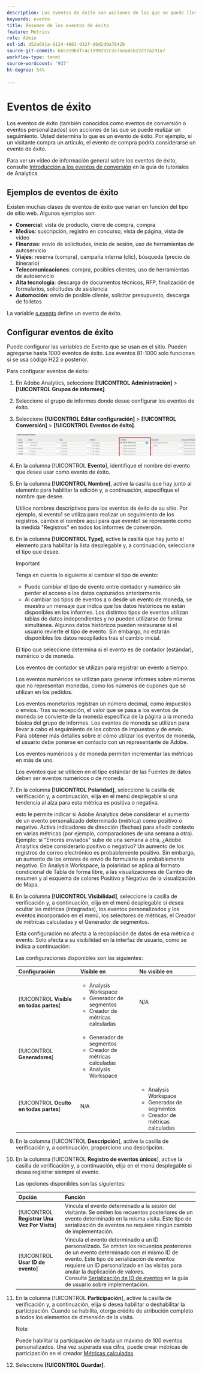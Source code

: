 ```yaml
---
description: Los eventos de éxito son acciones de las que se puede llevar un seguimiento. Usted determina lo que es un evento de éxito. Por ejemplo, si un visitante compra un artículo, el evento de compra podría considerarse un evento de éxito.
keywords: evento
title: Resumen de los eventos de éxito
feature: Metrics
role: Admin
exl-id: d52a691a-8124-4601-932f-d6d2d0a7842b
source-git-commit: 665319bdfc4c1599292c2e7aea45622d77a291a7
workflow-type: tm+mt
source-wordcount: '937'
ht-degree: 54%

---
```


# Eventos de éxito

Los eventos de éxito (también conocidos como eventos de conversión o eventos personalizados) son acciones de las que se puede realizar un seguimiento. Usted determina lo que es un evento de éxito. Por ejemplo, si un visitante compra un artículo, el evento de compra podría considerarse un evento de éxito.

Para ver un vídeo de información general sobre los eventos de éxito, consulte [Introducción a los eventos de conversión](https://experienceleague.adobe.com/en/docs/analytics-learn/tutorials/analysis-workspace/metrics/introduction-to-conversion-events) en la guía de tutoriales de Analytics.

## Ejemplos de eventos de éxito

Existen muchas clases de eventos de éxito que varían en función del tipo de sitio web. Algunos ejemplos son:

* **Comercial**: vista de producto, cierre de compra, compra
* **Medios**: suscripción, registro en concurso, vista de página, vista de vídeo
* **Finanzas**: envío de solicitudes, inicio de sesión, uso de herramientas de autoservicio
* **Viajes**: reserva (compra), campaña interna (clic), búsqueda (precio de itinerario)
* **Telecomunicaciones**: compra, posibles clientes, uso de herramientas de autoservicio
* **Alta tecnología**: descarga de documentos técnicos, RFP, finalización de formularios, solicitudes de asistencia
* **Automoción**: envío de posible cliente, solicitar presupuesto, descarga de folletos

La variable [s.events](/help/implement/vars/page-vars/events/event-serialization.md) define un evento de éxito.

## Configurar eventos de éxito

Puede configurar las variables de Evento que se usan en el sitio. Pueden agregarse hasta 1000 eventos de éxito. Los eventos 81-1000 solo funcionan si se usa código H22 o posterior.

Para configurar eventos de éxito:

1. En Adobe Analytics, seleccione **[!UICONTROL Administración]** > **[!UICONTROL Grupos de informes]**.
1. Seleccione el grupo de informes donde desee configurar los eventos de éxito.
1. Seleccione **[!UICONTROL Editar configuración]** > **[!UICONTROL Conversión]** > **[!UICONTROL Eventos de éxito]**.

   ![Resultado](/help/admin/tools/manage-rs/edit-settings/conversion-var-admin/c-success-events/assets/success_event_page.png)

1. En la columna [!UICONTROL **Evento**], identifique el nombre del evento que desea usar como evento de éxito.

1. En la columna **[!UICONTROL Nombre]**, active la casilla que hay junto al elemento para habilitar la edición y, a continuación, especifique el nombre que desee.

   Utilice nombres descriptivos para los eventos de éxito de su sitio. Por ejemplo, si evento1 se utiliza para realizar un seguimiento de los registros, cambie el nombre aquí para que evento1 se represente como la medida &quot;Registros&quot; en todos los informes de conversión.

1. En la columna **[!UICONTROL Type]**, active la casilla que hay junto al elemento para habilitar la lista desplegable y, a continuación, seleccione el tipo que desee.

   >[!IMPORTANT]
   >
   >Tenga en cuenta lo siguiente al cambiar el tipo de evento:<ul><li>Puede cambiar el tipo de evento entre contador y numérico sin perder el acceso a los datos capturados anteriormente.</li><li>Al cambiar los tipos de eventos a o desde un evento de moneda, se muestra un mensaje que indica que los datos históricos no están disponibles en los informes. Los distintos tipos de eventos utilizan tablas de datos independientes y no pueden utilizarse de forma simultánea. Algunos datos históricos pueden restaurarse si el usuario revierte el tipo de evento. Sin embargo, no estarán disponibles los datos recopilados tras el cambio inicial.</li></ul>

   El tipo que seleccione determina si el evento es de contador (estándar), numérico o de moneda. <p>Los eventos de contador se utilizan para registrar un evento a tiempo.</p><p>Los eventos numéricos se utilizan para generar informes sobre números que no representan monedas, como los números de cupones que se utilizan en los pedidos.</p> <p>Los eventos monetarios registran un número decimal, como impuestos o envíos. Tras su recepción, el valor que se pasa a los eventos de moneda se convierte de la moneda específica de la página a la moneda básica del grupo de informes. Los eventos de moneda se utilizan para llevar a cabo el seguimiento de los cobros de impuestos y de envío. Para obtener más detalles sobre el cómo utilizar los eventos de moneda, el usuario debe ponerse en contacto con un representante de Adobe.<p>Los eventos numéricos y de moneda permiten incrementar las métricas en más de uno.</p><p>Los eventos que se utilicen en el tipo estándar de las Fuentes de datos deben ser eventos numéricos o de moneda.</p>

1. En la columna **[!UICONTROL Polaridad]**, seleccione la casilla de verificación y, a continuación, elija en el menú desplegable si una tendencia al alza para esta métrica es positiva o negativa.

   esto le permite indicar si Adobe Analytics debe considerar el aumento de un evento personalizado determinado (métrica) como positivo o negativo. Activa indicadores de dirección (flechas) para añadir contexto en varias métricas (por ejemplo, comparaciones de una semana a otra).  Ejemplo: si &quot;Errores enviados&quot; sube de una semana a otra, ¿Adobe Analytics debe considerarlo positivo o negativo? Un aumento de los registros de correo electrónico es probablemente positivo. Sin embargo, un aumento de los errores de envío de formulario es probablemente negativo.  En Analysis Workspace, la polaridad se aplica al formato condicional de Tabla de forma libre, a las visualizaciones de Cambio de resumen y al esquema de colores Positivo y Negativo de la visualización de Mapa.

1. En la columna **[!UICONTROL Visibilidad]**, seleccione la casilla de verificación y, a continuación, elija en el menú desplegable si desea ocultar las métricas (integradas), los eventos personalizados y los eventos incorporados en el menú, los selectores de métricas, el Creador de métricas calculadas y el Generador de segmentos.

   Esta configuración no afecta a la recopilación de datos de esa métrica o evento. Solo afecta a su visibilidad en la interfaz de usuario, como se indica a continuación:

   Las configuraciones disponibles son las siguientes:

   | Configuración | Visible en | No visible en |
   |---------|----------|---------|
   | [!UICONTROL **Visible en todas partes**] | <ul><li>Analysis Workspace</li><li>Generador de segmentos</li><li>Creador de métricas calculadas</li></ul> | N/A |
   | [!UICONTROL **Generadores**] | <ul><li>Generador de segmentos</li><li>Creador de métricas calculadas</li><li>Analysis Workspace</li></ul> |
   | [!UICONTROL **Oculto en todas partes**] | N/A | <ul><li>Analysis Workspace</li><li>Generador de segmentos</li><li>Creador de métricas calculadas</li></ul> |

1. En la columna [!UICONTROL **Descripción**], active la casilla de verificación y, a continuación, proporcione una descripción.
1. En la columna [!UICONTROL **Registro de eventos únicos**], active la casilla de verificación y, a continuación, elija en el menú desplegable si desea registrar siempre el evento.

   Las opciones disponibles son las siguientes:

   | Opción | Función |
   |---------|----------|
   | [!UICONTROL **Registrar Una Vez Por Visita**] | Vincula el evento determinado a la sesión del visitante. Se omiten los recuentos posteriores de un evento determinado en la misma visita. Este tipo de serialización de eventos no requiere ningún cambio de implementación. |
   | [!UICONTROL **Usar ID de evento**] | Vincula el evento determinado a un ID personalizado. Se omiten los recuentos posteriores de un evento determinado con el mismo ID de evento. Este tipo de serialización de eventos requiere un ID personalizado en las visitas para anular la duplicación de valores. Consulte [Serialización de ID de eventos](/help/implement/vars/page-vars/events/event-serialization.md) en la guía de usuario sobre implementación. |

1. En la columna [!UICONTROL **Participación**], active la casilla de verificación y, a continuación, elija si desea habilitar o deshabilitar la participación. Cuando se habilita, otorga crédito de atribución completo a todos los elementos de dimensión de la visita.

   >[!NOTE]
   >
   >Puede habilitar la participación de hasta un máximo de 100 eventos personalizados. Una vez superada esa cifra, puede crear métricas de participación en el creador [Métricas calculadas](/help/components/calculated-metrics/workflow/c-build-metrics/participation-metric.md).

1. Seleccione **[!UICONTROL Guardar]**.
